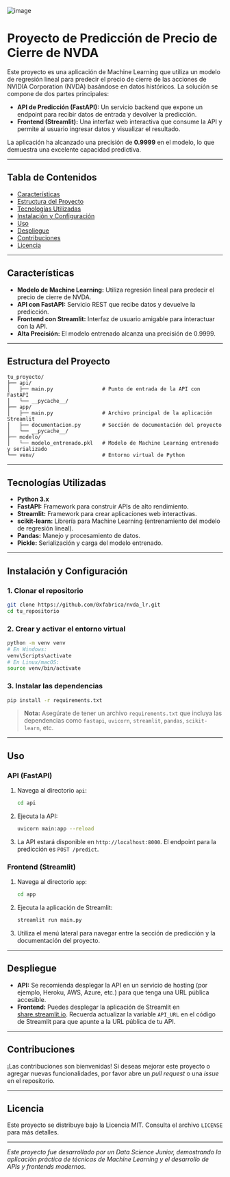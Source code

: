 ![image](https://github.com/user-attachments/assets/24d67f4d-8e3b-4b9c-b9d0-38b912d30587)

# Proyecto de Predicción de Precio de Cierre de NVDA

Este proyecto es una aplicación de Machine Learning que utiliza un modelo de regresión lineal para predecir el precio de cierre de las acciones de NVIDIA Corporation (NVDA) basándose en datos históricos. La solución se compone de dos partes principales:

- **API de Predicción (FastAPI):** Un servicio backend que expone un endpoint para recibir datos de entrada y devolver la predicción.
- **Frontend (Streamlit):** Una interfaz web interactiva que consume la API y permite al usuario ingresar datos y visualizar el resultado.

La aplicación ha alcanzado una precisión de **0.9999** en el modelo, lo que demuestra una excelente capacidad predictiva.

---

## Tabla de Contenidos

- [Características](#características)
- [Estructura del Proyecto](#estructura-del-proyecto)
- [Tecnologías Utilizadas](#tecnologías-utilizadas)
- [Instalación y Configuración](#instalación-y-configuración)
- [Uso](#uso)
- [Despliegue](#despliegue)
- [Contribuciones](#contribuciones)
- [Licencia](#licencia)

---

## Características

- **Modelo de Machine Learning:** Utiliza regresión lineal para predecir el precio de cierre de NVDA.
- **API con FastAPI:** Servicio REST que recibe datos y devuelve la predicción.
- **Frontend con Streamlit:** Interfaz de usuario amigable para interactuar con la API.
- **Alta Precisión:** El modelo entrenado alcanza una precisión de 0.9999.

---

## Estructura del Proyecto

```
tu_proyecto/
├── api/
│   ├── main.py                # Punto de entrada de la API con FastAPI
│   └── __pycache__/
├── app/
│   ├── main.py                # Archivo principal de la aplicación Streamlit
│   ├── documentacion.py       # Sección de documentación del proyecto
│   └── __pycache__/
├── modelo/
│   └── modelo_entrenado.pkl   # Modelo de Machine Learning entrenado y serializado
└── venv/                      # Entorno virtual de Python
```

---

## Tecnologías Utilizadas

- **Python 3.x**
- **FastAPI:** Framework para construir APIs de alto rendimiento.
- **Streamlit:** Framework para crear aplicaciones web interactivas.
- **scikit-learn:** Librería para Machine Learning (entrenamiento del modelo de regresión lineal).
- **Pandas:** Manejo y procesamiento de datos.
- **Pickle:** Serialización y carga del modelo entrenado.

---

## Instalación y Configuración

### 1. Clonar el repositorio

```bash
git clone https://github.com/0xfabrica/nvda_lr.git
cd tu_repositorio
```

### 2. Crear y activar el entorno virtual

```bash
python -m venv venv
# En Windows:
venv\Scripts\activate
# En Linux/macOS:
source venv/bin/activate
```

### 3. Instalar las dependencias

```bash
pip install -r requirements.txt
```

> **Nota:** Asegúrate de tener un archivo `requirements.txt` que incluya las dependencias como `fastapi`, `uvicorn`, `streamlit`, `pandas`, `scikit-learn`, etc.

---

## Uso

### API (FastAPI)

1. Navega al directorio `api`:
    ```bash
    cd api
    ```
2. Ejecuta la API:
    ```bash
    uvicorn main:app --reload
    ```
3. La API estará disponible en `http://localhost:8000`. El endpoint para la predicción es `POST /predict`.

### Frontend (Streamlit)

1. Navega al directorio `app`:
    ```bash
    cd app
    ```
2. Ejecuta la aplicación de Streamlit:
    ```bash
    streamlit run main.py
    ```
3. Utiliza el menú lateral para navegar entre la sección de predicción y la documentación del proyecto.

---

## Despliegue

- **API:** Se recomienda desplegar la API en un servicio de hosting (por ejemplo, Heroku, AWS, Azure, etc.) para que tenga una URL pública accesible.
- **Frontend:** Puedes desplegar la aplicación de Streamlit en [share.streamlit.io](https://share.streamlit.io/). Recuerda actualizar la variable `API_URL` en el código de Streamlit para que apunte a la URL pública de tu API.

---

## Contribuciones

¡Las contribuciones son bienvenidas! Si deseas mejorar este proyecto o agregar nuevas funcionalidades, por favor abre un _pull request_ o una _issue_ en el repositorio.

---

## Licencia

Este proyecto se distribuye bajo la Licencia MIT. Consulta el archivo `LICENSE` para más detalles.

---

*Este proyecto fue desarrollado por un Data Science Junior, demostrando la aplicación práctica de técnicas de Machine Learning y el desarrollo de APIs y frontends modernos.*
